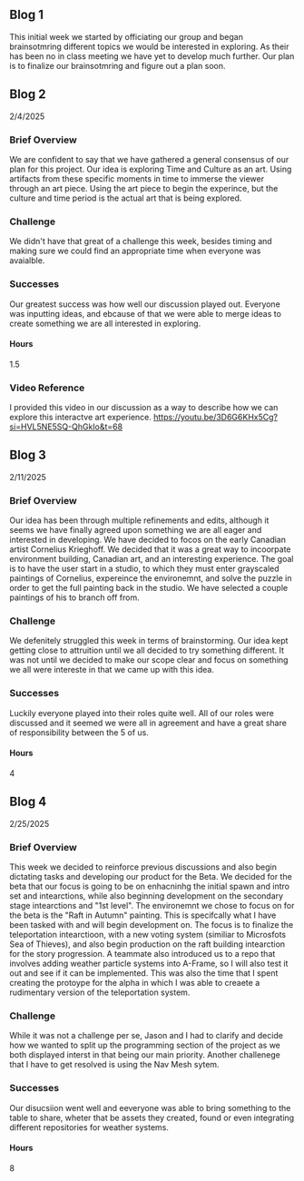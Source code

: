 ## Blog 1
This initial week we started by officiating our group and began brainsotmring different topics we would be interested in exploring. As their has been no in class meeting we have yet to develop much further. Our plan is to finalize our brainsotmring and figure out a plan soon.

## Blog 2
2/4/2025
### Brief Overview
We are confident to say that we have gathered a general consensus of our plan for this project. Our idea is exploring Time and Culture as an art. Using artifacts from these specific moments in time to immerse the viewer through an art piece. Using the art piece to begin the experince, but the culture and time period is the actual art that is being explored.

### Challenge
We didn't have that great of a challenge this week, besides timing and making sure we could find an appropriate time when everyone was avaialble.

### Successes
Our greatest success was how well our discussion played out. Everyone was inputting ideas, and ebcause of that we were able to merge ideas to create something we are all interested in exploring.

#### Hours
1.5

### Video Reference
I provided this video in our discussion as a way to describe how we can explore this interactve art experience.
https://youtu.be/3D6G6KHx5Cg?si=HVL5NE5SQ-QhGkIo&t=68

## Blog 3
2/11/2025
### Brief Overview
Our idea has been through multiple refinements and edits, although it seems we have finally agreed upon something we are all eager and interested in developing. We have decided to focos on the early Canadian artist Cornelius Krieghoff. We decided that it was a great way to incoorpate environment building, Canadian art, and an interesting experience. The goal is to have the user start in a studio, to which they must enter grayscaled paintings of Cornelius, expereince the environemnt, and solve the puzzle in order to get the full painting back in the studio. We have selected a couple paintings of his to branch off from.

### Challenge
We defenitely struggled this week in terms of brainstorming. Our idea kept getting close to attruition until we all decided to try something different. It was not until we decided to make our scope clear and focus on something we all were intereste in that we came up with this idea.

### Successes
Luckily everyone played into their roles quite well. All of our roles were discussed and it seemed we were all in agreement and have a great share of responsibility between the 5 of us.

#### Hours
4

## Blog 4
2/25/2025
### Brief Overview
This week we decided to reinforce previous discussions and also begin dictating tasks and developing our product for the Beta. We decided for the beta that our focus is going to be on enhacninhg the initial spawn and intro set and intearctions, while also beginning development on the secondary stage intearctions and "1st level". The environemnt we chose to focus on for the beta is the "Raft in Autumn" painting. This is specifcally what I have been tasked with and will begin development on. The focus is to finalize the teleportation intearctioon, with a new voting system (similiar to Microsfots Sea of Thieves), and also begin production on the raft building intearction for the story progression. A teammate also introduced us to a repo that involves adding weather particle systems into A-Frame, so I will also test it out and see if it can be implemented. This was also the time that I spent creating the protoype for the alpha in which I was able to creaete a rudimentary version of the teleportation system.

### Challenge
While it was not a challenge per se, Jason and I had to clarify and decide how we wanted to split up the programming section of the project as we both displayed interst in that being our main priority. Another challenege that I have to get resolved is using the Nav Mesh sytem.

### Successes
Our disucsiion went well and eeveryone was able to bring something to the table to share, wheter that be assets they created, found or even integrating different repositories for weather systems. 

#### Hours
8

